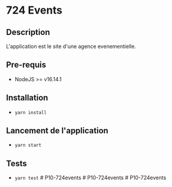 # 724 Events

## Description
L'application est le site d'une agence evenementielle.
## Pre-requis
- NodeJS  >= v16.14.1

## Installation
- `yarn install`

## Lancement de l'application
- `yarn start`

## Tests
- `yarn test`
#   P 1 0 - 7 2 4 e v e n t s  
 #   P 1 0 - 7 2 4 e v e n t s  
 #   P 1 0 - 7 2 4 e v e n t s  
 